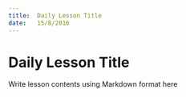 ```yaml
---
title:  Daily Lesson Title
date:   15/8/2016
---
```


# Daily Lesson Title

Write lesson contents using Markdown format here